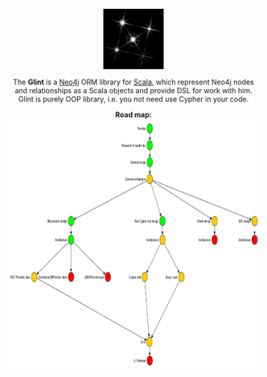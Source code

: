 <html>
  <head><meta content="text/html; charset=windows-1251"></head>
  <body lang=ENG>
    <div align="center"> 
      </p>
      <img border=0 width=120 height=120 src="docs/glint.png">
      </p>
    </div>
    <div align="center"> 
      The <b>Glint</b> is a <a href="http://neo4j.com">Neo4j</a> ORM library for <a href="http://www.scala-lang.org">Scala</a>, which represent Neo4j nodes and relationships as a Scala objects and provide DSL for work with him. Glint is purely OOP library, i.e. you not need use Cypher in your code. 
    </div>
    </p>
    <div align="center"> 
      </p>
      <b>Road map:</b> 
    </div>
    <div align="center"> 
      <img border=0  width=800 height=500 src="docs/road_map.png">  
    </div>
    </body>
</html>